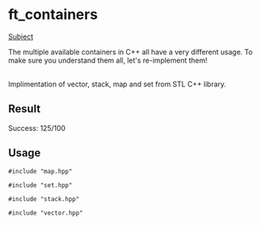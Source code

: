 # ft_containers

[Subject](https://cdn.intra.42.fr/pdf/pdf/61426/en.subject.pdf)

The multiple available containers in C++ all have a very different usage. To make sure you understand them all, let's re-implement them! <br /><br />

Implimentation of vector, stack, map and set from STL C++ library.

## Result

Success: 125/100

## Usage

```
#include "map.hpp"
```
```
#include "set.hpp"
```
```
#include "stack.hpp"
```
```
#include "vector.hpp"
```
